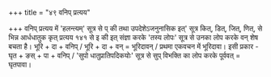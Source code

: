 +++
title = "४९ वनिप् प्रत्यय"

+++
वनिप् प्रत्यय में 'हलन्त्यम्' सूत्र से प् की तथा उपदेशेऽजनुनासिक इत्' सूत्र
कित्, डित्, जित्, णित्, से भिन्न आर्धधातुक कृत् प्रत्यय
१४१
से इ की इत् संज्ञा करके 'तस्य लोपः' सूत्र से उनका लोप करके वन् शेष बचता है।
भूरि + दा + वनिप् / भूरि + दा + वन् = भूरिदावन् / प्रथमा एकवचन में भूरिदावा।
इसी प्रकार - घृत + ङस् + पा + वनिप् / 'सुपो धातुप्रातिपदिकयोः' सूत्र से सुप् विभक्ति का लोप करके पूर्ववत् = घृतपावा।